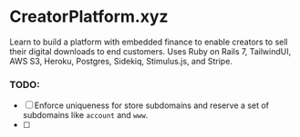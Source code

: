 # CreatorPlatform.xyz

Learn to build a platform with embedded finance to enable creators to sell
their digital downloads to end customers. Uses Ruby on Rails 7, TailwindUI, AWS
S3, Heroku, Postgres, Sidekiq, Stimulus.js, and Stripe.


### TODO:

- [ ] Enforce uniqueness for store subdomains and reserve a set of subdomains like `account` and `www`.
- [ ]
